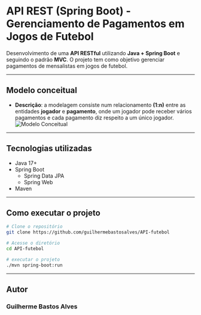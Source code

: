 # API REST (Spring Boot) - Gerenciamento de Pagamentos em Jogos de Futebol
Desenvolvimento de uma **API RESTful** utilizando **Java + Spring Boot** e seguindo o padrão **MVC**. O projeto tem como objetivo gerenciar pagamentos de mensalistas em jogos de futebol.

---
## Modelo conceitual
* **Descrição**: a modelagem consiste num relacionamento **(1:n)** entre as entidades **jogador** e **pagamento**, onde um jogador pode receber vários pagamentos e cada pagamento diz respeito a um único jogador.
![Modelo Conceitual](https://github.com/user-attachments/assets/6af438c3-513f-4836-93a2-f3a8483093b0)
---

## Tecnologias utilizadas
- Java 17+
- Spring Boot
  - Spring Data JPA
  - Spring Web
- Maven

---

## Como executar o projeto

```bash
# Clone o repositório
git clone https://github.com/guilhermebastosalves/API-futebol

# Acesse o diretório
cd API-futebol

# executar o projeto
./mvn spring-boot:run
```
---
## Autor
### Guilherme Bastos Alves
